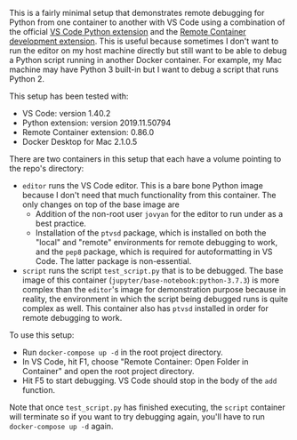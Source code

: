 This is a fairly minimal setup that demonstrates remote debugging for Python from one container to another with VS Code using a combination of the official [VS Code Python extension](https://marketplace.visualstudio.com/items?itemName=ms-python.python) and the [Remote Container development extension](https://marketplace.visualstudio.com/items?itemName=ms-vscode-remote.remote-containers).
This is useful because sometimes I don't want to run the editor on my host machine directly but still want to be able to debug a Python script running in another Docker container.
For example, my Mac machine may have Python 3 built-in but I want to debug a script that runs Python 2.

This setup has been tested with:

- VS Code: version 1.40.2
- Python extension: version 2019.11.50794
- Remote Container extension: 0.86.0
- Docker Desktop for Mac 2.1.0.5

There are two containers in this setup that each have a volume pointing to the repo's directory:

- `editor` runs the VS Code editor.
  This is a bare bone Python image because I don't need that much functionality from this container.
  The only changes on top of the base image are
  - Addition of the non-root user `jovyan` for the editor to run under as a best practice.
  - Installation of the `ptvsd` package, which is installed on both the "local" and "remote" environments for remote debugging to work, and the `pep8` package, which is required for autoformatting in VS Code.
    The latter package is non-essential.
- `script` runs the script `test_script.py` that is to be debugged.
  The base image of this container (`jupyter/base-notebook:python-3.7.3`) is more complex than the `editor`'s image for demonstration purpose because in reality, the environment in which the script being debugged runs is quite complex as well.
  This container also has `ptvsd` installed in order for remote debugging to work.

To use this setup:

- Run `docker-compose up -d` in the root project directory.
- In VS Code, hit F1, choose "Remote Container: Open Folder in Container" and open the root project directory.
- Hit F5 to start debugging.
  VS Code should stop in the body of the `add` function.

Note that once `test_script.py` has finished executing, the `script` container will terminate so if you want to try debugging again, you'll have to run `docker-compose up -d` again.
